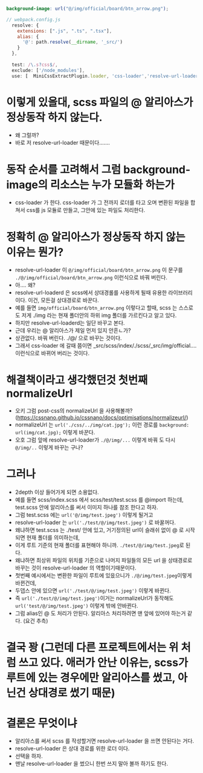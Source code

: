 ```scss
background-image: url("@/img/official/board/btn_arrow.png");
```

```js
// webpack.config.js
  resolve: {
    extensions: [".js", ".ts", ".tsx"],
    alias: {
      '@': path.resolve(__dirname, '_src/')
    }
  },
   
  test: /\.s?css$/,
  exclude: ['/node_modules'],
  use: [  MiniCssExtractPlugin.loader, 'css-loader','resolve-url-loader', 'sass-loader' ]
```

# 이렇게 있을대, scss 파일의 @ 알리아스가 정상동작 하지 않는다. 
- 왜 그럴까?
- 바로 저 resolve-url-loader 때문이다.......

# 동작 순서를 고려해서 그럼 background-image의 리소스는 누가 모듈화 하는가
- css-loader 가 한다. css-loader 가 그 전까지 로더를 타고 오며 변환된 파일을 합쳐서 css를 js 모듈로 만들고, 그안에 있는 파일도 처리한다. 

# 정확히  @ 알리아스가 정상동작 하지 않는 이유는 뭔가?
- resolve-url-loader 이 `@/img/official/board/btn_arrow.png` 이 문구를 `./@/img/official/board/btn_arrow.png` 이런식으로 바꿔 버린다. 
- 아.... 왜?
- resolve-url-loaderd 은 scss에서 상대경롤를 사용하게 될때 유용한 라이브러리이다. 이건, 모든걸 상대경로로 바꾼다. 
- 예를 들면 `img/official/board/btn_arrow.png` 이렇다고 할때, scss 는 스스로도 저게 ./img 라는 현재 폴더안의 하위 img 폴더를 가르킨다고 알고 있다. 
- 하지만 resolve-url-loaderd는 일단 바꾸고 본다. 
- 근데 우리는 @ 알리아스가 제일 먼저 있지 안흔ㄴ가?
- 상관없다. 바꿔 버린다. ./@/ 으로 바꾸는 것이다. 
- 그래서 css-loader 에 갈때 쯤이면 _src/scss/index/./scss/_src/img/official.... 이런식으로 바뀌어 버리는 것이다. 

# 해결책이라고 생각했던것 첫번째 normalizeUrl
- 오키 그럼 post-css의 normalizeUrl 을 사용해볼까? (https://cssnano.github.io/cssnano/docs/optimisations/normalizeurl/)
- normalizeUrl 는 `url('./css/../img/cat.jpg');` 이런 경로를 `background: url(img/cat.jpg);` 이렇게 바꾼다. 
- 오호 그럼 앞에 resolve-url-loader가 `./@/img/...` 이렇게 바꿔 도 다시 `@/img/..` 이렇게 바꾸는 구나?

# 그러나
- 2depth 이상 들어가게 되면 소용없다. 
- 예를 들면 scss/index.scss 에서 scss/test/test.scss 를 @import 하는데, test.scss 안에 알리아스를 써서 이미지 하나를 참조 한다고 하자.
- 그럼 test.scss 에는 `url('@/img/test.jpeg')` 이렇게 될거고
- resolve-url-loader 는 `url('./test/@/img/test.jpeg')` 로 바꿀꺼다. 
- 왜냐하면 test.scss 는 ./test/ 안에 있고, 거기정의된 url이 슬래쉬 없이 @ 로 시작되면 현재 폴더를 의미하는데,
- 이게 루트 기준의 현재 폴더를 표현해야 하니까. `./test/@/img/test.jpeg`로 된다. 
- 왜냐하면 최상위 파일의 위치를 기준으로 나머지 파일들의 모든 url 을 상태경로로 바꾸는 것이 resolve-url-loader 의 역할이기때문이다. 
- 첫번째 예시에서는 변환한 파일이 루트에 있읐으니가  `./@/img/test.jpeg`이렇게 바뀐건데,
- 두뎁스 안에 있으면  `url('./test/@/img/test.jpeg')` 이렇게 바뀐다. 
- 즉 `url('./test/@/img/test.jpeg')`이거는 normalizeUrl가 동작해도  `url('test/@/img/test.jpeg')` 이렇게 밖에 안바뀐다. 
- 그럼 alias인 @ 도 처리가 안된다. 알리아스 처리하려면 맨 앞에 있어야 하는거 같다. (요건 추측)

# 결국 꽝 (그런데 다른 프로젝트에서는 위 처럼 쓰고 있다. 애러가 안난 이유는, scss가 루트에 있는 경우에만 알리아스를 썼고, 아닌건 상대경로 썼기 때문)

# 결론은 무엇이냐
- 알리아스를 써서 scss 를 작성할거면 resolve-url-loader 을 쓰면 안된다는 거다. 
- resolve-url-loader 은 상대 경로를 위한 로더 이다. 
- 선택을 하자.
- 맨날 resolve-url-loader 을 썼으니 한번 쓰지 말아 볼까 하기도 한다.



